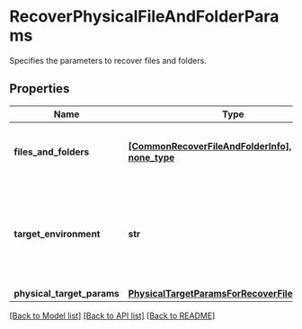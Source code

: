 # RecoverPhysicalFileAndFolderParams

Specifies the parameters to recover files and folders.

## Properties
Name | Type | Description | Notes
------------ | ------------- | ------------- | -------------
**files_and_folders** | [**[CommonRecoverFileAndFolderInfo], none_type**](CommonRecoverFileAndFolderInfo.md) | Specifies the information about the files and folders to be recovered. | 
**target_environment** | **str** | Specifies the environment of the recovery target. The corresponding params below must be filled out. | defaults to "kPhysical"
**physical_target_params** | [**PhysicalTargetParamsForRecoverFileAndFolder**](PhysicalTargetParamsForRecoverFileAndFolder.md) |  | [optional] 

[[Back to Model list]](../README.md#documentation-for-models) [[Back to API list]](../README.md#documentation-for-api-endpoints) [[Back to README]](../README.md)


